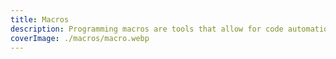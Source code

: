 ```yaml
---
title: Macros
description: Programming macros are tools that allow for code automation and reuse by defining templates or shortcuts. They help streamline coding tasks and improve efficiency in various programming languages.
coverImage: ./macros/macro.webp
---
```

